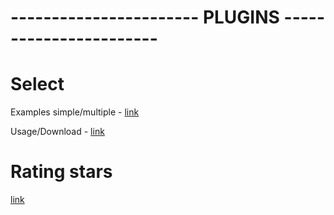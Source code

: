 # ----------------------- PLUGINS -----------------------

# Select
Examples simple/multiple - [link](https://developer.snapappointments.com/bootstrap-select/examples/)

Usage/Download - [link](https://developer.snapappointments.com/bootstrap-select/)


# Rating stars
[link](https://github.com/DibssSolutions/plugins/tree/master/bootstrap-rating)
